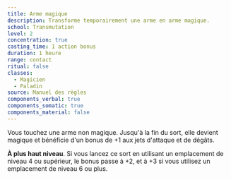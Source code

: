 ```yaml
---
title: Arme magique
description: Transforme temporairement une arme en arme magique.
school: Transmutation
level: 2
concentration: true
casting_time: 1 action bonus
duration: 1 heure
range: contact
ritual: false
classes:
  - Magicien
  - Paladin
source: Manuel des règles
components_verbal: true
components_somatic: true
components_material: false
---
```

Vous touchez une arme non magique. Jusqu'à la fin du sort, elle devient magique et bénéficie d'un bonus de +1 aux jets d'attaque et de dégâts.

**À plus haut niveau**. Si vous lancez ce sort en utilisant un emplacement de niveau 4 ou supérieur, le bonus passe à +2, et à +3 si vous utilisez un emplacement de niveau 6 ou plus.
